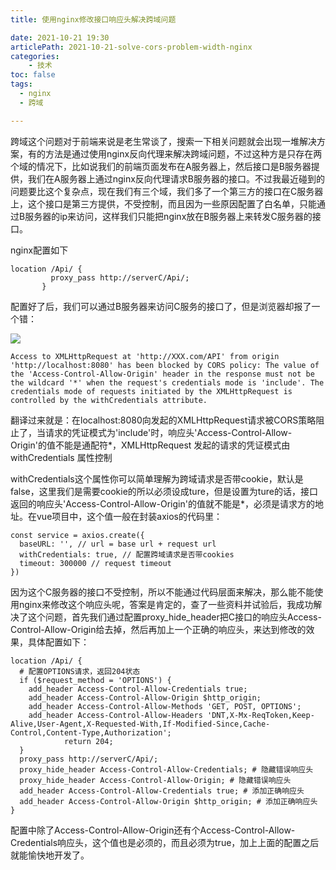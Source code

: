 ```yaml
---
title: 使用nginx修改接口响应头解决跨域问题

date: 2021-10-21 19:30
articlePath: 2021-10-21-solve-cors-problem-width-nginx
categories: 
    - 技术
toc: false
tags:
  - nginx
  - 跨域

---
```


跨域这个问题对于前端来说是老生常谈了，搜索一下相关问题就会出现一堆解决方案，有的方法是通过使用nginx反向代理来解决跨域问题，不过这种方是只存在两个域的情况下，比如说我们的前端页面发布在A服务器上，然后接口是B服务器提供，我们在A服务器上通过nginx反向代理请求B服务器的接口。不过我最近碰到的问题要比这个复杂点，现在我们有三个域，我们多了一个第三方的接口在C服务器上，这个接口是第三方提供，不受控制，而且因为一些原因配置了白名单，只能通过B服务器的ip来访问，这样我们只能把nginx放在B服务器上来转发C服务器的接口。

nginx配置如下

```
location /Api/ {
	     proxy_pass http://serverC/Api/;
       }
```

配置好了后，我们可以通过B服务器来访问C服务的接口了，但是浏览器却报了一个错：

![](https://images.liyangzone.com/article_img/技术相关/共用/net_err.png)

```
Access to XMLHttpRequest at 'http://XXX.com/API' from origin 'http://localhost:8080' has been blocked by CORS policy: The value of the 'Access-Control-Allow-Origin' header in the response must not be the wildcard '*' when the request's credentials mode is 'include'. The credentials mode of requests initiated by the XMLHttpRequest is controlled by the withCredentials attribute.
```
翻译过来就是：在localhost:8080向发起的XMLHttpRequest请求被CORS策略阻止了，当请求的凭证模式为'include'时，响应头'Access-Control-Allow-Origin'的值不能是通配符*，XMLHttpRequest 发起的请求的凭证模式由 withCredentials 属性控制


withCredentials这个属性你可以简单理解为跨域请求是否带cookie，默认是false，这里我们是需要cookie的所以必须设成ture，但是设置为ture的话，接口返回的响应头'Access-Control-Allow-Origin'的值就不能是*，必须是请求方的地址。在vue项目中，这个值一般在封装axios的代码里：

```
const service = axios.create({
  baseURL: '', // url = base url + request url
  withCredentials: true, // 配置跨域请求是否带cookies
  timeout: 300000 // request timeout
})

```


因为这个C服务器的接口不受控制，所以不能通过代码层面来解决，那么能不能使用nginx来修改这个响应头呢，答案是肯定的，查了一些资料并试验后，我成功解决了这个问题，首先我们通过配置proxy_hide_header把C接口的响应头Access-Control-Allow-Origin给去掉，然后再加上一个正确的响应头，来达到修改的效果，具体配置如下：

```
location /Api/ {
  # 配置OPTIONS请求，返回204状态  
  if ($request_method = 'OPTIONS') {
    add_header Access-Control-Allow-Credentials true;
    add_header Access-Control-Allow-Origin $http_origin;
    add_header Access-Control-Allow-Methods 'GET, POST, OPTIONS';
    add_header Access-Control-Allow-Headers 'DNT,X-Mx-ReqToken,Keep-Alive,User-Agent,X-Requested-With,If-Modified-Since,Cache-Control,Content-Type,Authorization';
            return 204;
  }
  proxy_pass http://serverC/Api/;
  proxy_hide_header Access-Control-Allow-Credentials; # 隐藏错误响应头
  proxy_hide_header Access-Control-Allow-Origin; # 隐藏错误响应头
  add_header Access-Control-Allow-Credentials true; # 添加正确响应头
  add_header Access-Control-Allow-Origin $http_origin; # 添加正确响应头
}
```
配置中除了Access-Control-Allow-Origin还有个Access-Control-Allow-Credentials响应头，这个值也是必须的，而且必须为true，加上上面的配置之后就能愉快地开发了。


